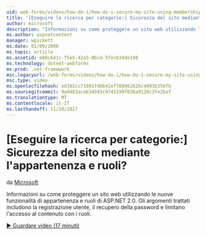 ```yaml
---
uid: web-forms/videos/how-do-i/how-do-i-secure-my-site-using-membership-and-roles
title: '[Eseguire la ricerca per categorie:] Sicurezza del sito mediante l''appartenenza e ruoli? | Microsoft Docs'
author: microsoft
description: "Informazioni su come proteggere un sito web utilizzando le nuove funzionalità di appartenenza e ruoli di ASP.NET 2.0. Gli argomenti trattati includono la registrazione utente, il recupero della password e restricti..."
ms.author: aspnetcontent
manager: wpickett
ms.date: 01/09/2006
ms.topic: article
ms.assetid: e80c641c-f5e5-42a5-8bcd-5fecb34de198
ms.technology: dotnet-webforms
ms.prod: .net-framework
msc.legacyurl: /web-forms/videos/how-do-i/how-do-i-secure-my-site-using-membership-and-roles
msc.type: video
ms.openlocfilehash: ed382cc71991fd6b42ef708962626c4993b356fb
ms.sourcegitcommit: 9a9483aceb34591c97451997036a9120c3fe2baf
ms.translationtype: MT
ms.contentlocale: it-IT
ms.lasthandoff: 11/10/2017
---
```

<a name="how-do-i-secure-my-site-using-membership-and-roles"></a>[Eseguire la ricerca per categorie:] Sicurezza del sito mediante l'appartenenza e ruoli?
====================
da [Microsoft](https://github.com/microsoft)

Informazioni su come proteggere un sito web utilizzando le nuove funzionalità di appartenenza e ruoli di ASP.NET 2.0. Gli argomenti trattati includono la registrazione utente, il recupero della password e limitano l'accesso al contenuto con i ruoli.

[&#9654; Guardare video (17 minuti)](https://channel9.msdn.com/Blogs/ASP-NET-Site-Videos/how-do-i-secure-my-site-using-membership-and-roles)
